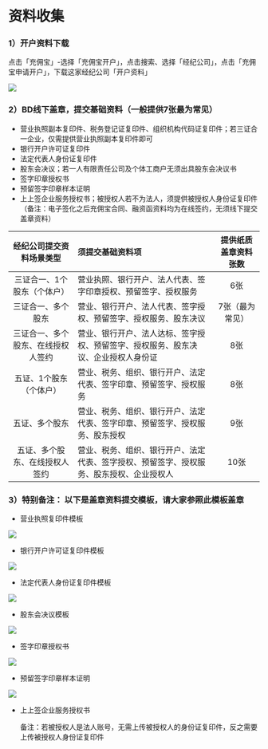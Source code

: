# 资料收集

### 1）开户资料下载

点击「充佣宝」-选择「充佣宝开户」，点击搜索、选择「经纪公司」，点击「充佣宝申请开户」，下载这家经纪公司「开户资料」

![](/assets/资料收集)

### 2）BD线下盖章，提交基础资料（一般提供7张最为常见）

* 营业执照副本复印件、税务登记证复印件、组织机构代码证复印件；若三证合一企业，仅需提供营业执照副本复印件即可
* 银行开户许可证复印件
* 法定代表人身份证复印件
* 股东会决议；若一人有限责任公司及个体工商户无须出具股东会决议书
* 签字印章授权书
* 预留签字印章样本证明
* 上上签企业服务授权书；被授权人若不为法人，须提供被授权人身份证复印件（备注：电子签化之后充佣宝合同、融资函资料均为在线签约，无须线下提交盖章资料）

| 经纪公司提交资料场景类型 | 须提交基础资料项 | 提供纸质盖章资料张数 |
| :---: | :--- | :---: |
| 三证合一、1个股东（个体户） | 营业执照、银行开户、法人代表、签字印章授权、预留签字、授权服务 | 6张 |
| 三证合一、多个股东 | 营业、银行开户、法人代表、签字授权、预留签字、授权服务、股东决议 | 7张（最为常见） |
| 三证合一、多个股东、在线授权人签约 | 营业、银行开户、法人达标、签字授权、预留签字、授权服务、股东决议、企业授权人身份证 | 8张 |
| 五证、1个股东（个体户） | 营业、税务、组织、银行开户、法定代表、签字印章、预留签字、授权服务 | 8张 |
| 五证、多个股东 | 营业、税务、组织、银行开户、法定代表、签字印章、预留签字、授权服务、股东授权 | 9张 |
| 五证、多个股东、在线授权人签约 | 营业、税务、组织、银行开户、法定代表、签字授权、预留签字、授权服务、股东授权、企业授权人 | 10张 |

### 3）**特别备注： 以下是盖章资料提交模板，请大家参照此模板盖章**

* 营业执照复印件模板

![](/assets/营业)

* 银行开户许可证复印件模板

![](/assets/import.png银行123123)

* 法定代表人身份证复印件模板

![](/assets/import.png法定)

* 股东会决议模板

![](/assets/import.png股东)

* 签字印章授权书

![](/assets/import.png签字)

* 预留签字印章样本证明

![](/assets/import.png预留签字)

* 上上签企业服务授权书

   备注：若被授权人是法人账号，无需上传被授权人的身份证复印件，反之需要上传被授权人身份证复印件





